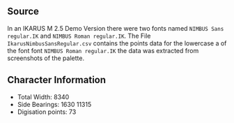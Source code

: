 ## Source

In an IKARUS M 2.5 Demo Version there were two fonts named `NIMBUS Sans regular.IK` and `NIMBUS Roman regular.IK`. The File `IkarusNimbusSansRegular.csv` contains the points data for the lowercase a of the font font `NIMBUS Roman regular.IK` the data was extracted from screenshots of the palette.

## Character Information

- Total Width: 8340
- Side Bearings: 1630 11315
- Digisation points: 73
